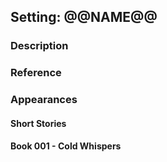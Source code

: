 ## Setting: @@NAME@@

### Description

### Reference

### Appearances

#### Short Stories

#### Book 001 - Cold Whispers

